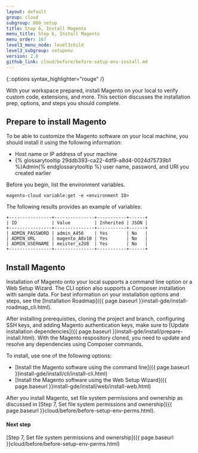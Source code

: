 ```yaml
---
layout: default
group: cloud
subgroup: 080_setup
title: Step 6, Install Magento
menu_title: Step 6, Install Magento
menu_order: 167
level3_menu_node: level3child
level3_subgroup: setupenv
version: 2.0
github_link: cloud/before/before-setup-env-install.md
---
```


{::options syntax_highlighter="rouge" /}

With your workspace prepared, install Magento on your local to verify custom code, extensions, and more. This section discusses the installation prep, options, and steps you should complete.

## Prepare to install Magento

To be able to customize the Magento software on your local machine, you should install it using the following information:

*	Host name or IP address of your machine
*	{% glossarytooltip 29ddb393-ca22-4df9-a8d4-0024d75739b1 %}Admin{% endglossarytooltip %} user name, password, and URI you created earlier

Before you begin, list the environment variables.

	magento-cloud variable:get -e <environment ID>

The following results provides an example of variables:

	+----------------+---------------+-----------+------+
	| ID             | Value         | Inherited | JSON |
	+----------------+---------------+-----------+------+
	| ADMIN_PASSWORD | admin_A456    | Yes       | No   |
	| ADMIN_URL      | magento_A8v10 | Yes       | No   |
	| ADMIN_USERNAME | meister_x2U8  | Yes       | No   |
	+----------------+---------------+-----------+------+

## Install Magento

Installation of Magento onto your local supports a command line option or a Web Setup Wizard. The CLI option also supports a Composer installation with sample data. For best information on your installation options and steps, see the [Installation Roadmap]({{ page.baseurl }}install-gde/install-roadmap_cli.html).

After installing prerequisties, cloning the project and branch, configuring SSH keys, and adding Magento authentication keys, make sure to [Update installation dependencies]({{ page.baseurl }}install-gde/install/prepare-install.html). With the Magento respository cloned, you need to update and resolve any dependencies using Composer commands.

To install, use one of the following options:
* [Install the Magento software using the command line]({{ page.baseurl }}install-gde/install/cli/install-cli.html)
* [Install the Magento software using the Web Setup Wizard]({{ page.baseurl }}install-gde/install/web/install-web.html)

<div class="bs-callout bs-callout-info" id="info" markdown="1">
After you install Magento, set file system permissions and ownership as discussed in [Step 7, Set file system permissions and ownership]({{ page.baseurl }}cloud/before/before-setup-env-perms.html).
</div>

#### Next step
[Step 7, Set file system permissions and ownership]({{ page.baseurl }}cloud/before/before-setup-env-perms.html)
